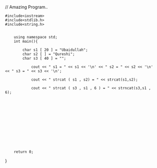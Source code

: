 // Amazing Program..


	#include<iostream>	
	#include<stdlib.h>
	#include<string.h>


		using namespace std;
		int main(){
		
			char s1 [ 20 ] = "Ubaidullah";
			char s2 [ ] = "Qureshi";
			char s3 [ 40 ] = "";
		
				cout << " s1 = " << s1 << '\n' << " s2 = " << s2 << '\n' << " s3 = " << s3 << '\n';
			
				cout << " strcat ( s1 , s2) = " << strcat(s1,s2);
			
				cout << " strcat ( s3 , s1 , 6 ) = " << strncat(s3,s1 , 6);
		
		
		
		
		
		
		
		
		
		
		
		
		
		return 0; 
















}
	
	
	
	
	
	
	
	
	
	
	
	
	
	
